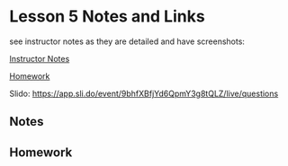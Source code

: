 # Lesson 5 Notes and Links


see instructor notes as they are detailed and have screenshots:

[Instructor Notes](../instructor_slide_notes_and_homework/Lesson5.pdf)


[Homework](../instructor_slide_notes_and_homework/Homework5.pdf)


Slido:
https://app.sli.do/event/9bhfXBfjYd6QpmY3g8tQLZ/live/questions


## Notes







## Homework





